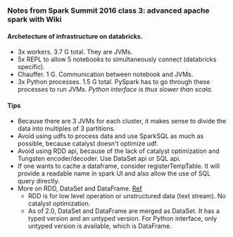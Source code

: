 ### Notes from Spark Summit 2016 class 3: advanced apache spark with Wiki

#### Archetecture of infrastructure on databricks.
* 3x workers. 3.7 G total. They are JVMs.
* 5x REPL to allow 5 notebooks to simultaneously connect (databricks specific).
* Chauffer. 1 G. Communication between notebook and JVMs.
* 3x Python processes. 1.5 G total. PySpark has to go through these processes to run JVMs. _Python interface is thus slower
  than scala._

#### Tips
* Because there are 3 JVMs for each cluster, it makes sense to divide the data into multiples of 3 partitions.
* Avoid using udfs to process data and use SparkSQL as much as possible, because catalyst doesn't optimize udf.
* Avoid using RDD api, because of the lack of catalyst optimization and Tungsten encoder/decoder. Use DataSet api or SQL api.
* If one wants to cache a dataframe, consider registerTempTable. It will provide a readable name in spark UI and also allow
the use of SQL query directly.
* More on RDD, DataSet and DataFrame. [Ref](https://databricks.com/blog/2016/07/14/a-tale-of-three-apache-spark-apis-rdds-dataframes-and-datasets.html)
  * RDD is for low level operation or unstructured data (text stream). No catalyst optimization.
  * As of 2.0, DataSet and DataFrame are merged as DataSet. It has a typed version and an untyped version. For Python interface,
only untyped version is available, which is DataFrame.
